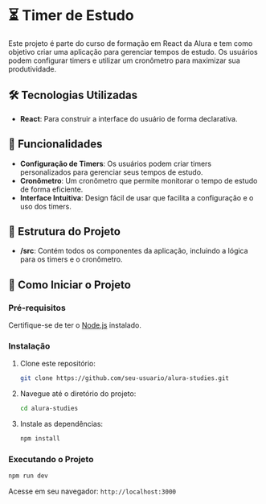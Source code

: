 # ⏳ Timer de Estudo

Este projeto é parte do curso de formação em React da Alura e tem como objetivo criar uma aplicação para gerenciar tempos de estudo. Os usuários podem configurar timers e utilizar um cronômetro para maximizar sua produtividade.

## 🛠️ Tecnologias Utilizadas

- **React**: Para construir a interface do usuário de forma declarativa.

## 🚀 Funcionalidades

- **Configuração de Timers**: Os usuários podem criar timers personalizados para gerenciar seus tempos de estudo.
- **Cronômetro**: Um cronômetro que permite monitorar o tempo de estudo de forma eficiente.
- **Interface Intuitiva**: Design fácil de usar que facilita a configuração e o uso dos timers.

## 📂 Estrutura do Projeto

- **/src**: Contém todos os componentes da aplicação, incluindo a lógica para os timers e o cronômetro.

## 🏁 Como Iniciar o Projeto

### Pré-requisitos
Certifique-se de ter o [Node.js](https://nodejs.org/) instalado.

### Instalação
1. Clone este repositório:
   ```bash
   git clone https://github.com/seu-usuario/alura-studies.git
   ```
2. Navegue até o diretório do projeto:
   ```bash
   cd alura-studies
   ```
3. Instale as dependências:
   ```bash
   npm install
   ```

### Executando o Projeto
```bash
npm run dev
```
Acesse em seu navegador: `http://localhost:3000`
